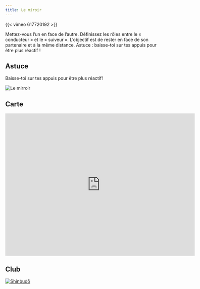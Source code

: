 ```yaml
---
title: Le miroir
---
```


{{< vimeo 617720192 >}}

Mettez-vous l’un en face de l’autre. Définissez les rôles entre le « conducteur » et le « suiveur ». L’objectif est de rester en face de son partenaire et à la même distance. Astuce : baisse-toi sur tes appuis pour être plus réactif !

## Astuce

Baisse-toi sur tes appuis pour être plus réactif!

![Le mirroir](/img/6.jpg)

## Carte

<iframe src="https://www.google.com/maps/embed?pb=!1m16!1m12!1m3!1d1011.2427366735956!2d7.2474320001688035!3d47.13482897164818!2m3!1f0!2f0!3f0!3m2!1i1024!2i768!4f13.1!2m1!1spalais%20des%20congr%C3%A8s%20bienne!5e1!3m2!1sfr!2sch!4v1632914335011!5m2!1sfr!2sch" width="600" height="450" style="border:0;" allowfullscreen="" loading="lazy"></iframe>

## Club

<a href="https://www.shinbudo-biel.ch/" target="_blank"><img class="logo" src="/img/shinbudo.jpg" alt="Shinbudō"></a>
